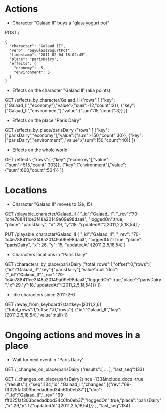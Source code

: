 Actions
=======

* Character "Galaad II" buys a "glass yogurt pot"

POST /

    {
      "character": "Galaad_II",
      "verb": "buyGlassYogurtPot",
      "timestamp": "2011-02-04 18:02:45",
      "place": "parisDairy",
      "effects": {
        "economy": -5,
        "environment": 5
      }
    }

* Effects on the character "Galaad II" (aka points)

GET /effects_by_character/Galaad_II
    {"rows":[
    {"key":["Galaad_II","economy"],"value":{"sum":-12,"count":2}},
    {"key":["Galaad_II","environment"],"value":{"sum":15,"count":3}}
    ]}


* Effects on the place "Paris Dairy"

GET /effects_by_place/parisDairy
    {"rows":[
    {"key":["parisDairy","economy"],"value":{"sum":-150,"count":30}},
    {"key":["parisDairy","environment"],"value":{"sum":150,"count":40}}
    ]}


* Effects on the whole world

GET /effects
    {"rows":[
    {"key":["economy"],"value":{"sum":-515,"count":303}},
    {"key":["environment"],"value":{"sum":600,"count":504}}
    ]}


Locations
=========

* Character "Galaad II" moves to (26, 15)

GET /playable_character/Galaad_II
    {
      "_id":"Galaad_II",
      "_rev":"70-1c4e788411ce3f48a20149a09e98daa8",
      "loggedOn":true,
      "place":"parisDairy",
      "x":29,
      "y":18,
      "updatedAt":[2011,2,5,18,54]
    }

PUT /playable_character/Galaad_II
    {
      "_id":"Galaad_II",
      "_rev": "70-1c4e788411ce3f48a20149a09e98daa8",
      "loggedOn": true,
      "place": "parisDairy",
      "x": 26,
      "y": 15,
      "updatedAt":[2011,2,5,18,54]
    }


* Characters locations in "Paris Dairy"

GET /characters_by_place/parisDairy
    {"total_rows":1,"offset":0,"rows":[
    {"id":"Galaad_II","key":["parisDairy"],"value":null,"doc":{"_id":"Galaad_II","_rev":"70-1c4e788411ce3f48a20149a09e98daa8","loggedOn":true,"place":"parisDairy","x":29,"y":18,"updatedAt":[2011,2,5,18,54]}}
    ]}


* Idle characters since 2011-2-6

GET /away_from_keyboard?startkey=[2011,2,6]
    {"total_rows":1,"offset":0,"rows":[
    {"id":"Galaad_II","key":[2011,2,5,18,54],"value":null}
    ]}


Ongoing actions and moves in a place
====================================

* Wait for next event in "Paris Dairy"

GET /_changes_on_place/parisDairy
    {"results":[
      ...
    ], "last_seq":133}

GET /_changes_on_place/parisDairy?since=133&include_docs=true
    {"results":[
      {"seq":134,"id":"Galaad_II","changes":[{"rev":"69-fff025faf303bcedadbbd34c6fb0eb37"}],"doc":{"_id":"Galaad_II","_rev":"69-fff025faf303bcedadbbd34c6fb0eb37","loggedOn":true,"place":"parisDairy","x":29,"y":17,"updatedAt":[2011,2,5,18,54]}}
    ], "last_seq":134}

